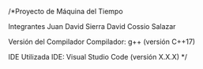 /*Proyecto de Máquina del Tiempo

 Integrantes
Juan David Sierra
David Cossio Salazar


Versión del Compilador
Compilador: g++ (versión C++17)

IDE Utilizada
IDE: Visual Studio Code (versión X.X.X)
*/